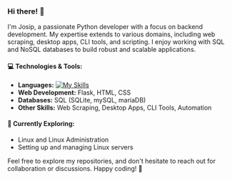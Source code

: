 ### Hi there! 👋

I'm Josip, a passionate Python developer with a focus on backend development. My expertise extends to various domains, including web scraping, desktop apps, CLI tools, and scripting. I enjoy working with SQL and NoSQL databases to build robust and scalable applications.

#### 💻 Technologies & Tools:
- **Languages:**
[![My Skills](https://skillicons.dev/icons?i=js,html,css,wasm)](https://skillicons.dev)
- **Web Development:** Flask, HTML, CSS
- **Databases:** SQL (SQLite, mySQL, mariaDB)
- **Other Skills:** Web Scraping, Desktop Apps, CLI Tools, Automation

#### 🚀 Currently Exploring:
- Linux and Linux Administration
- Setting up and managing Linux servers

Feel free to explore my repositories, and don't hesitate to reach out for collaboration or discussions. Happy coding! 🚀
